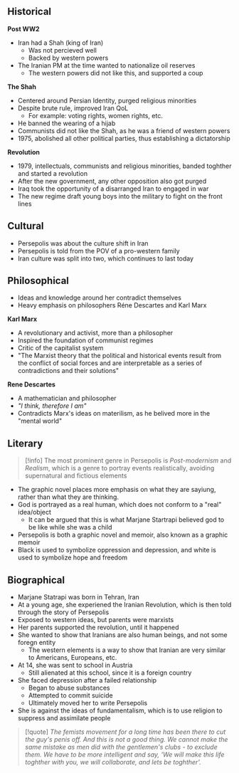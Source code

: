 
## Historical
**Post WW2**
- Iran had a Shah (king of Iran)
	- Was not percieved well
	- Backed by western powers
- The Iranian PM at the time wanted to nationalize oil reserves
	- The western powers did not like this, and supported a coup


**The Shah**
- Centered around Persian Identity, purged religious minorities
- Despite brute rule, improved Iran QoL
	- For example: voting rights, women rights, etc.
- He banned the wearing of a hijab
- Communists did not like the Shah, as he was a friend of western powers
- 1975, abolished all other political parties, thus establishing a dictatorship

**Revolution**
- 1979, intellectuals, communists and religious minorities, banded toghther and started a revolution
- After the new government, any other opposition also got purged
- Iraq took the opportunity of a disarranged Iran to engaged in war
- The new regime draft young boys into the military to fight on the front lines

## Cultural
- Persepolis was about the culture shift in Iran
- Persepolis is told from the POV of a pro-western family
- Iran culture was split into two, which continues to last today

## Philosophical

- Ideas and knowledge around her contradict themselves
- Heavy emphasis on philosophers Réne Descartes and Karl Marx

**Karl Marx**
- A revolutionary and activist, more than a philosopher
- Inspired the foundation of communist regimes
- Critic of the capitalist system
- "The Marxist theory that the political and historical events result from the conflict of social forces and are interpretable as a series of contradictions and their solutions"

**Rene Descartes**
- A mathematician and philosopher
- *"I think, therefore I am"*
- Contradicts Marx's ideas on materilism, as he belived more in the "mental world"

## Literary
>[!info]
>The most prominent genre in Persepolis is *Post-modernism* and *Realism*, which is a genre to portray events realistically, avoiding supernatural and fictious elements
- The graphic novel places more emphasis on what they are sayiung, rather than what they are thinking.
- God is portrayed as a real human, which does not conform to a "real" idea/object
	- It can be argued that this is what Marjane Startrapi believed god to be like while she was a child
- Persepolis is both a graphic novel and memoir, also known as a graphic memoir
- Black is used to symbolize oppression and depression, and white is used to symbolize hope and freedom

## Biographical

- Marjane Statrapi was born in Tehran, Iran
- At a young age, she experiened the Iranian Revolution, which is then told through the story of Persepolis
- Exposed to western ideas, but parents were marxists
- Her parents supported the revolution, until it happened
- She wanted to show that Iranians are also human beings, and not some foregn entity
	- The western elements is a way to show that Iranian are very similar to Americans, Europeans, etc.
- At 14, she was sent to school in Austria
	- Still alienated at this school, since it is a foreign country
- She faced depression after a failed relationship
	- Began to abuse substances
	- Attempted to commit suicide
	- Ultimately moved her to write Persepolis
- She is against the ideas of fundamentalism, which is to use religion to suppress and assimilate people

>[!quote]
>*The femists movement for a long time has been there to cut the guy's penis off. And this is not a good thing. We cannot make the same mistake as men did with the gentlemen's clubs - to exclude them.  We have to be more intelligent and say, 'We will make this life toghther with you, we will collaborate, and lets be toghther'.*